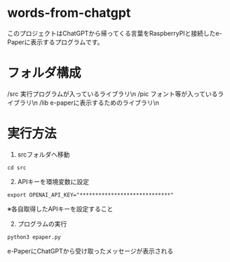 # words-from-chatgpt

このプロジェクトはChatGPTから帰ってくる言葉をRaspberryPIと接続したe-Paperに表示するプログラムです。

# フォルダ構成
/src 実行プログラムが入っているライブラリ\n
/pic フォント等が入っているライブラリ\n
/lib e-paperに表示するためのライブラリ\n

# 実行方法
1. srcフォルダへ移動
```
cd src
```

2. APIキーを環境変数に設定
```
export OPENAI_API_KEY="*****************************"
```
※各自取得したAPIキーを設定すること

2. プログラムの実行
```
python3 epaper.py 
```
e-PaperにChatGPTから受け取ったメッセージが表示される
